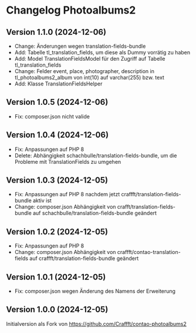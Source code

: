 # Changelog Photoalbums2

## Version 1.1.0 (2024-12-06)

* Change: Änderungen wegen translation-fields-bundle
* Add: Tabelle tl_translation_fields, um diese als Dummy vorrätig zu haben
* Add: Model TranslationFieldsModel für den Zugriff auf Tabelle tl_translation_fields
* Change: Felder event, place, photographer, description in tl_photoalbums2_album von int(10) auf varchar(255) bzw. text
* Add: Klasse TranslationFieldsHelper

## Version 1.0.5 (2024-12-06)

* Fix: composer.json nicht valide

## Version 1.0.4 (2024-12-06)

* Fix: Anpassungen auf PHP 8
* Delete: Abhängigkeit schachbulle/translation-fields-bundle, um die Probleme mit TranslationFields zu umgehen

## Version 1.0.3 (2024-12-05)

* Fix: Anpassungen auf PHP 8 nachdem jetzt craffft/translation-fields-bundle aktiv ist
* Change: composer.json Abhängigkeit von crafft/translation-fields-bundle auf schachbulle/translation-fields-bundle geändert

## Version 1.0.2 (2024-12-05)

* Fix: Anpassungen auf PHP 8
* Change: composer.json Abhängigkeit von craffft/contao-translation-fields auf craffft/translation-fields-bundle geändert

## Version 1.0.1 (2024-12-05)

* Fix: composer.json wegen Änderung des Namens der Erweiterung

## Version 1.0.0 (2024-12-05)

Initialversion als Fork von https://github.com/Craffft/contao-photoalbums2


